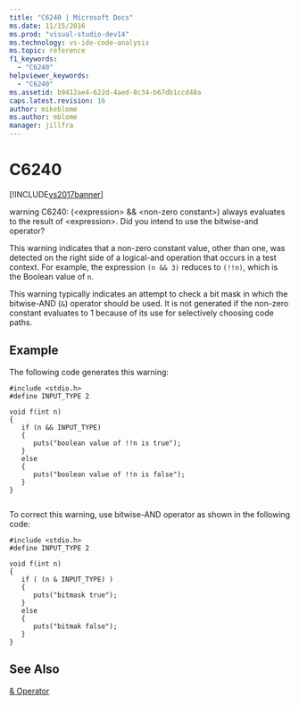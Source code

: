 ```yaml
---
title: "C6240 | Microsoft Docs"
ms.date: 11/15/2016
ms.prod: "visual-studio-dev14"
ms.technology: vs-ide-code-analysis
ms.topic: reference
f1_keywords: 
  - "C6240"
helpviewer_keywords: 
  - "C6240"
ms.assetid: b9412ae4-622d-4aed-8c34-b67db1ccd48a
caps.latest.revision: 16
author: mikeblome
ms.author: mblome
manager: jillfra
---
```

# C6240
[!INCLUDE[vs2017banner](../includes/vs2017banner.md)]

warning C6240: (\<expression> && \<non-zero constant>) always evaluates to the result of \<expression>. Did you intend to use the bitwise-and operator?  
  
 This warning indicates that a non-zero constant value, other than one, was detected on the right side of a logical-and operation that occurs in a test context. For example, the  expression `(n && 3)` reduces to `(!!n)`, which is the Boolean value of `n`.  
  
 This warning typically indicates an attempt to check a bit mask in which the bitwise-AND (`&`) operator should be used. It is not generated if the non-zero constant evaluates to 1 because of its use for selectively choosing code paths.  
  
## Example  
 The following code generates this warning:  
  
```  
#include <stdio.h>  
#define INPUT_TYPE 2  
  
void f(int n)  
{  
   if (n && INPUT_TYPE)   
   {  
      puts("boolean value of !!n is true");  
   }  
   else  
   {  
      puts("boolean value of !!n is false");  
   }  
}  
  
```  
  
 To correct this warning, use bitwise-AND operator as shown in the following code:  
  
```  
#include <stdio.h>  
#define INPUT_TYPE 2  
  
void f(int n)  
{  
   if ( (n & INPUT_TYPE) )  
   {  
      puts("bitmask true");  
   }  
   else  
   {  
      puts("bitmak false");  
   }  
}  
```  
  
## See Also  
 [& Operator](https://msdn.microsoft.com/library/afa346d5-90ec-4b1f-a2c8-3881f018741d)
